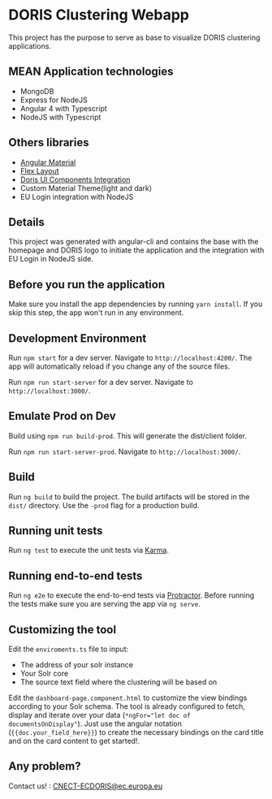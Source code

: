 # DORIS Clustering Webapp

This project has the purpose to serve as base to visualize DORIS clustering applications.

## MEAN Application technologies
- MongoDB
- Express for NodeJS
- Angular 4 with Typescript
- NodeJS with Typescript

## Others libraries
- [Angular Material](https://material.angular.io/)
- [Flex Layout](https://github.com/angular/flex-layout/wiki) 
- [Doris UI Components Integration](http://s-cnect-gitlab.cnect.cec.eu.int/doris/doris-ui-components)
- Custom Material Theme(light and dark)
- EU Login integration with NodeJS

## Details
This project was generated with angular-cli and contains the base with the homepage and DORIS logo to initiate the application and the integration with EU Login in NodeJS side.

## Before you run the application
Make sure you install the app dependencies by running `yarn install`. If you skip this step, the app won't run in any environment.

## Development Environment
Run `npm start` for a dev server. Navigate to `http://localhost:4200/`. The app will automatically reload if you change any of the source files.

Run `npm run start-server` for a dev server. Navigate to `http://localhost:3000/`.

## Emulate Prod on Dev
Build using `npm run build-prod`. This will generate the dist/client folder.

Run `npm run start-server-prod`. Navigate to `http://localhost:3000/`.

## Build
Run `ng build` to build the project. The build artifacts will be stored in the `dist/` directory. Use the `-prod` flag for a production build.

## Running unit tests
Run `ng test` to execute the unit tests via [Karma](https://karma-runner.github.io).

## Running end-to-end tests
Run `ng e2e` to execute the end-to-end tests via [Protractor](http://www.protractortest.org/).
Before running the tests make sure you are serving the app via `ng serve`.

## Customizing the tool

Edit the `enviroments.ts` file to input:
- The address of your solr instance
- Your Solr core
- The source text field where the clustering will be based on

Edit the `dashboard-page.component.html` to customize the view bindings according to your Solr schema. The tool is already configured to fetch, display and iterate over your data (`*ngFor="let doc of documentsOnDisplay"`). Just use the angular notation (`{{doc.your_field_here}}`) to create the necessary bindings on the card title and on the card content to get started!.

## Any problem?
Contact us! : CNECT-ECDORIS@ec.europa.eu
